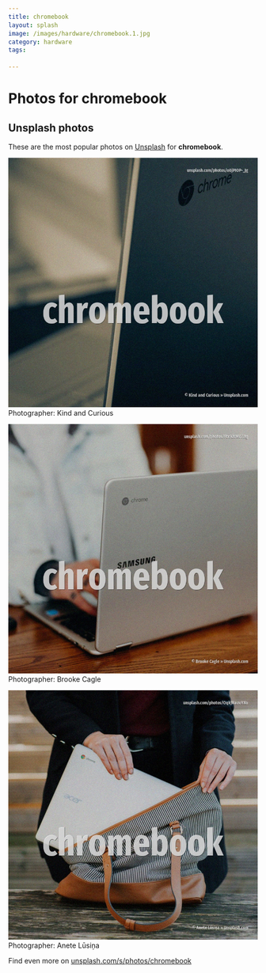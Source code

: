 ```yaml
---
title: chromebook
layout: splash
image: /images/hardware/chromebook.1.jpg
category: hardware
tags:

---
```

# Photos for chromebook
 
## Unsplash photos
These are the most popular photos on [Unsplash](https://unsplash.com) for **chromebook**.
 
![chromebook](/images/hardware/chromebook.1.jpg)
Photographer:  Kind and Curious
 
![chromebook](/images/hardware/chromebook.2.jpg)
Photographer:  Brooke Cagle
 
![chromebook](/images/hardware/chromebook.3.jpg)
Photographer:  Anete Lūsiņa
 
Find even more on [unsplash.com/s/photos/chromebook](https://unsplash.com/s/photos/chromebook)
 
